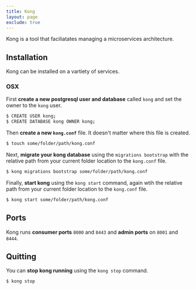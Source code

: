 ```yaml
---
title: Kong
layout: page
exclude: true
---
```


Kong is a tool that faciliatates managing a microservices architecture.

## Installation

Kong can be installed on a vartiety of services.

### OSX

First **create a new postgresql user and database** called `kong` and set the owner to the `kong` user.
```bash
$ CREATE USER kong;
$ CREATE DATABASE kong OWNER kong;
```

Then **create a new `kong.conf`** file. It doesn't matter where this file is created.
```bash
$ touch some/folder/path/kong.conf
```

Next, **migrate your kong database** using the `migrations bootstrap` with the relative path from your current folder location to the `kong.conf` file.
```bash
$ kong migrations bootstrap some/folder/path/kong.conf
```

Finally, **start kong** using the `kong start` command, again wtih the relative path from your current folder location to the `kong.conf` file.
```bash
$ kong start some/folder/path/kong.conf
```

## Ports

Kong runs **consumer ports** `8000` and `8443` and **admin ports** on `8001` and `8444`.

## Quitting

You can **stop kong running** using the `kong stop` command.
```bash
$ kong stop
```
<!--stackedit_data:
eyJoaXN0b3J5IjpbMzI2OTkyNjcsMjA0NDgzOTA3Niw1MTYwOD
c1MTAsLTEyNDEyNjk4NDAsLTUyOTgwMTgxMV19
-->